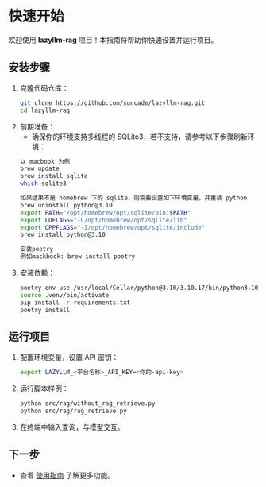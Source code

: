# 快速开始

欢迎使用 **lazyllm-rag** 项目！本指南将帮助你快速设置并运行项目。

## 安装步骤

1. 克隆代码仓库：
    ```bash
    git clone https://github.com/suncade/lazyllm-rag.git
    cd lazyllm-rag
    ```
2. 前期准备：
    - 确保你的环境支持多线程的 SQLite3，若不支持，请参考以下步骤刷新环境：
    ```bash
    以 macbook 为例
    brew update
    brew install sqlite
    which sqlite3
    
    如果结果不是 homebrew 下的 sqlite，则需要设置如下环境变量，并重装 python
    brew uninstall python@3.10
    export PATH="/opt/homebrew/opt/sqlite/bin:$PATH"
    export LDFLAGS="-L/opt/homebrew/opt/sqlite/lib"
    export CPPFLAGS="-I/opt/homebrew/opt/sqlite/include"
    brew install python@3.10
    
    安装poetry
    例如mackbook: brew install poetry
    ```
3. 安装依赖：
    ```bash
    poetry env use /usr/local/Cellar/python@3.10/3.10.17/bin/python3.10
    source .venv/bin/activate
    pip install -r requirements.txt
    poetry install
    ```

## 运行项目

1. 配置环境变量，设置 API 密钥：
    ```bash
    export LAZYLLM_<平台名称>_API_KEY=<你的-api-key>
    ```

2. 运行脚本样例：
    ```bash
    python src/rag/without_rag_retrieve.py
    python src/rag/rag_retrieve.py
    ```

3. 在终端中输入查询，与模型交互。

## 下一步

- 查看 [使用指南](usage.md) 了解更多功能。
